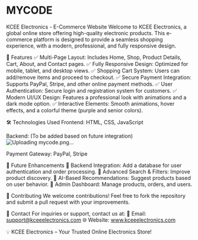 # MYCODE
KCEE Electronics - E-Commerce Website
Welcome to KCEE Electronics, a global online store offering high-quality electronic products. This e-commerce platform is designed to provide a seamless shopping experience, with a modern, professional, and fully responsive design.

🌟 Features
✅ Multi-Page Layout: Includes Home, Shop, Product Details, Cart, About, and Contact pages.
✅ Fully Responsive Design: Optimized for mobile, tablet, and desktop views.
✅ Shopping Cart System: Users can add/remove items and proceed to checkout.
✅ Secure Payment Integration: Supports PayPal, Stripe, and other online payment methods.
✅ User Authentication: Secure login and registration system for customers.
✅ Modern UI/UX Design: Features a professional look with animations and a dark mode option.
✅ Interactive Elements: Smooth animations, hover effects, and a colorful theme (purple and senior colors).

🛠️ Technologies Used
Frontend: HTML, CSS, JavaScript

Backend: (To be added based on future integration)![Uploading mycode.png…]()


Payment Gateway: PayPal, Stripe


📢 Future Enhancements
🔹 Backend Integration: Add a database for user authentication and order processing.
🔹 Advanced Search & Filters: Improve product discovery.
🔹 AI-Based Recommendations: Suggest products based on user behavior.
🔹 Admin Dashboard: Manage products, orders, and users.

🤝 Contributing
We welcome contributions! Feel free to fork the repository and submit a pull request with your improvements.

📧 Contact
For inquiries or support, contact us at:
📩 Email: support@kceeelectronics.com
🌐 Website: www.kceeelectronics.com

💡 KCEE Electronics – Your Trusted Online Electronics Store!









